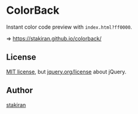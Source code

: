 # ColorBack
Instant color code preview with `index.html?ff0000`.

=> https://stakiran.github.io/colorback/

## License
[MIT license](LICENSE), but [jquery.org/license](https://jquery.org/license/) about jQuery.

## Author
[stakiran](https://github.com/stakiran)
